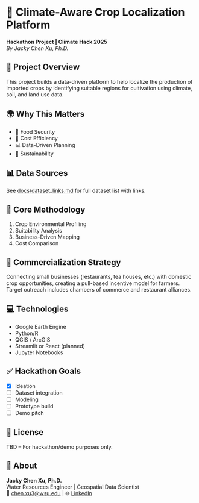 
# 🌱 Climate-Aware Crop Localization Platform

**Hackathon Project | Climate Hack 2025**  
*By Jacky Chen Xu, Ph.D.*

## 🚀 Project Overview

This project builds a data-driven platform to help localize the production of imported crops by identifying suitable regions for cultivation using climate, soil, and land use data.

## 🌍 Why This Matters

- 🌾 Food Security
- 💸 Cost Efficiency
- 📊 Data-Driven Planning
- 🌱 Sustainability

## 📊 Data Sources

See [docs/dataset_links.md](docs/dataset_links.md) for full dataset list with links.

## 🧠 Core Methodology

1. Crop Environmental Profiling
2. Suitability Analysis
3. Business-Driven Mapping
4. Cost Comparison

## 💼 Commercialization Strategy

Connecting small businesses (restaurants, tea houses, etc.) with domestic crop opportunities, creating a pull-based incentive model for farmers. Target outreach includes chambers of commerce and restaurant alliances.

## 💻 Technologies

- Google Earth Engine
- Python/R
- QGIS / ArcGIS
- Streamlit or React (planned)
- Jupyter Notebooks

## ✅ Hackathon Goals

- [x] Ideation
- [ ] Dataset integration
- [ ] Modeling
- [ ] Prototype build
- [ ] Demo pitch

## 📄 License

TBD – For hackathon/demo purposes only.

## 🙋 About

**Jacky Chen Xu, Ph.D.**  
Water Resources Engineer | Geospatial Data Scientist  
📧 chen.xu3@wsu.edu | 🌐 [LinkedIn](https://www.linkedin.com/in/jackychenxu/)
